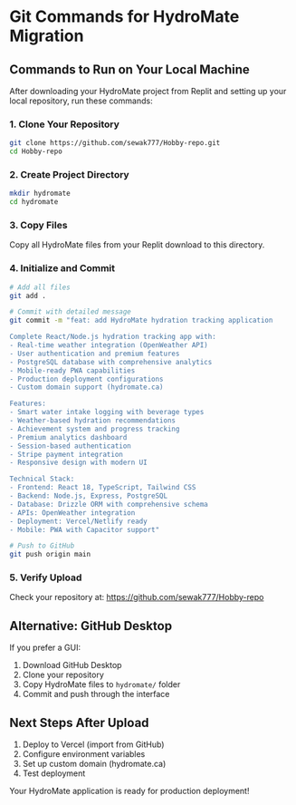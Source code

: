 # Git Commands for HydroMate Migration

## Commands to Run on Your Local Machine

After downloading your HydroMate project from Replit and setting up your local repository, run these commands:

### 1. Clone Your Repository
```bash
git clone https://github.com/sewak777/Hobby-repo.git
cd Hobby-repo
```

### 2. Create Project Directory
```bash
mkdir hydromate
cd hydromate
```

### 3. Copy Files
Copy all HydroMate files from your Replit download to this directory.

### 4. Initialize and Commit
```bash
# Add all files
git add .

# Commit with detailed message
git commit -m "feat: add HydroMate hydration tracking application

Complete React/Node.js hydration tracking app with:
- Real-time weather integration (OpenWeather API)
- User authentication and premium features
- PostgreSQL database with comprehensive analytics
- Mobile-ready PWA capabilities
- Production deployment configurations
- Custom domain support (hydromate.ca)

Features:
- Smart water intake logging with beverage types
- Weather-based hydration recommendations
- Achievement system and progress tracking
- Premium analytics dashboard
- Session-based authentication
- Stripe payment integration
- Responsive design with modern UI

Technical Stack:
- Frontend: React 18, TypeScript, Tailwind CSS
- Backend: Node.js, Express, PostgreSQL
- Database: Drizzle ORM with comprehensive schema
- APIs: OpenWeather integration
- Deployment: Vercel/Netlify ready
- Mobile: PWA with Capacitor support"

# Push to GitHub
git push origin main
```

### 5. Verify Upload
Check your repository at: https://github.com/sewak777/Hobby-repo

## Alternative: GitHub Desktop
If you prefer a GUI:
1. Download GitHub Desktop
2. Clone your repository
3. Copy HydroMate files to `hydromate/` folder
4. Commit and push through the interface

## Next Steps After Upload
1. Deploy to Vercel (import from GitHub)
2. Configure environment variables
3. Set up custom domain (hydromate.ca)
4. Test deployment

Your HydroMate application is ready for production deployment!
